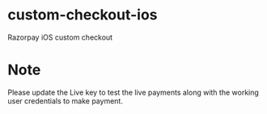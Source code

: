# custom-checkout-ios
Razorpay iOS custom checkout 

# Note
Please update the Live key to test the live payments along with the working user credentials to make payment.
